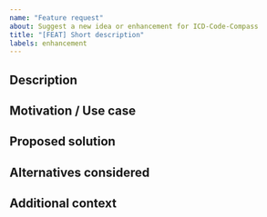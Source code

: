 ```yaml
---
name: "Feature request"
about: Suggest a new idea or enhancement for ICD-Code-Compass
title: "[FEAT] Short description"
labels: enhancement
---
```


## Description
<!-- A clear and concise description of the feature you'd like to see. -->

## Motivation / Use case
<!-- Why is this feature useful? What problem does it solve? -->

## Proposed solution
<!-- How you imagine it could work. Add examples, images, or links if relevant. -->

## Alternatives considered
<!-- Have you thought of other approaches? Why is this one better? -->

## Additional context
<!-- Add any other context, mockups, or references to existing work. -->
